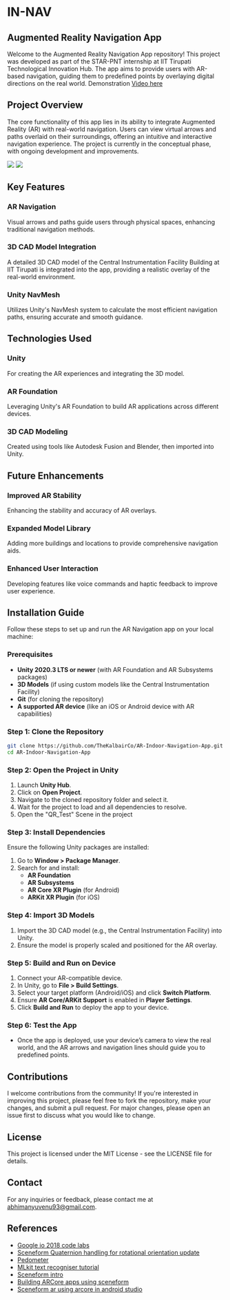 # IN-NAV

## Augmented Reality Navigation App
Welcome to the Augmented Reality Navigation App repository! This project was developed as part of the STAR-PNT internship at IIT Tirupati Technological Innovation Hub. The app aims to provide users with AR-based navigation, guiding them to predefined points by overlaying digital directions on the real world.
Demonstration [Video here](https://youtu.be/yH35KQISpo4)

## Project Overview
The core functionality of this app lies in its ability to integrate Augmented Reality (AR) with real-world navigation. Users can view virtual arrows and paths overlaid on their surroundings, offering an intuitive and interactive navigation experience. The project is currently in the conceptual phase, with ongoing development and improvements.

<img src="Screenshot%202024-09-22%20143442.png">
<img src="Screenshot%202024-09-22%20143506.png">

## Key Features
### AR Navigation
Visual arrows and paths guide users through physical spaces, enhancing traditional navigation methods.
### 3D CAD Model Integration
A detailed 3D CAD model of the Central Instrumentation Facility Building at IIT Tirupati is integrated into the app, providing a realistic overlay of the real-world environment.
### Unity NavMesh
Utilizes Unity's NavMesh system to calculate the most efficient navigation paths, ensuring accurate and smooth guidance.
## Technologies Used
### Unity
For creating the AR experiences and integrating the 3D model.
### AR Foundation
Leveraging Unity's AR Foundation to build AR applications across different devices.
### 3D CAD Modeling
Created using tools like Autodesk Fusion and Blender, then imported into Unity.
## Future Enhancements
### Improved AR Stability 
Enhancing the stability and accuracy of AR overlays.
### Expanded Model Library
Adding more buildings and locations to provide comprehensive navigation aids.
### Enhanced User Interaction
Developing features like voice commands and haptic feedback to improve user experience.
## Installation Guide

Follow these steps to set up and run the AR Navigation app on your local machine:

### Prerequisites
- **Unity 2020.3 LTS or newer** (with AR Foundation and AR Subsystems packages)
- **3D Models** (if using custom models like the Central Instrumentation Facility)
- **Git** (for cloning the repository)
- **A supported AR device** (like an iOS or Android device with AR capabilities)

### Step 1: Clone the Repository
```bash
git clone https://github.com/TheKalbairCo/AR-Indoor-Navigation-App.git
cd AR-Indoor-Navigation-App
```

### Step 2: Open the Project in Unity
1. Launch **Unity Hub**.
2. Click on **Open Project**.
3. Navigate to the cloned repository folder and select it.
4. Wait for the project to load and all dependencies to resolve.
5. Open the "QR_Test" Scene in the project

### Step 3: Install Dependencies
Ensure the following Unity packages are installed:
1. Go to **Window > Package Manager**.
2. Search for and install:
   - **AR Foundation**
   - **AR Subsystems**
   - **AR Core XR Plugin** (for Android)
   - **ARKit XR Plugin** (for iOS)

### Step 4: Import 3D Models
1. Import the 3D CAD model (e.g., the Central Instrumentation Facility) into Unity.
2. Ensure the model is properly scaled and positioned for the AR overlay.

### Step 5: Build and Run on Device
1. Connect your AR-compatible device.
2. In Unity, go to **File > Build Settings**.
3. Select your target platform (Android/iOS) and click **Switch Platform**.
4. Ensure **AR Core/ARKit Support** is enabled in **Player Settings**.
5. Click **Build and Run** to deploy the app to your device.

### Step 6: Test the App
- Once the app is deployed, use your device’s camera to view the real world, and the AR arrows and navigation lines should guide you to predefined points.


## Contributions
I welcome contributions from the community! If you're interested in improving this project, please feel free to fork the repository, make your changes, and submit a pull request. For major changes, please open an issue first to discuss what you would like to change.

## License
This project is licensed under the MIT License - see the LICENSE file for details.

## Contact
For any inquiries or feedback, please contact me at abhimanyuvenu93@gmail.com.

## References
- [Google io 2018 code labs](https://codelabs.developers.google.com/io2018/)
- [Sceneform Quaternion handling for rotational orientation update](https://proandroiddev.com/arcore-cupcakes-4-understanding-quaternion-rotations-f90703f3966e)  
- [Pedometer](http://www.gadgetsaint.com/android/create-pedometer-step-counter-android/#.XPJx8vZuLIU)
- [MLkit text recogniser tutorial](https://www.youtube.com/watch?v=T0273WiUQPI)  
- [Sceneform intro](https://codelabs.developers.google.com/codelabs/sceneform-intro/index.html?index=..%2F..index#0)  
- [Building ARCore apps using sceneform](https://proandroiddev.com/building-arcore-apps-using-sceneform-part-4-9bb8374eaab4)  
- [Sceneform ar using arcore in android studio](https://medium.freecodecamp.org/how-to-build-an-augmented-reality-android-app-with-arcore-and-android-studio-43e4676cb36f)  


 
